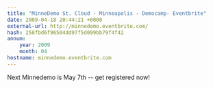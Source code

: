 ```yaml
---
title: "MinneDemo St. Cloud - Minneapolis - Democamp- Eventbrite"
date: 2009-04-18 20:44:21 +0000
external-url: http://minnedemo.eventbrite.com/
hash: 258fbd6f96504dd97f5d099bb79f4f42
annum:
    year: 2009
    month: 04
hostname: minnedemo.eventbrite.com
---
```


Next Minnedemo is May 7th -- get registered now! 
